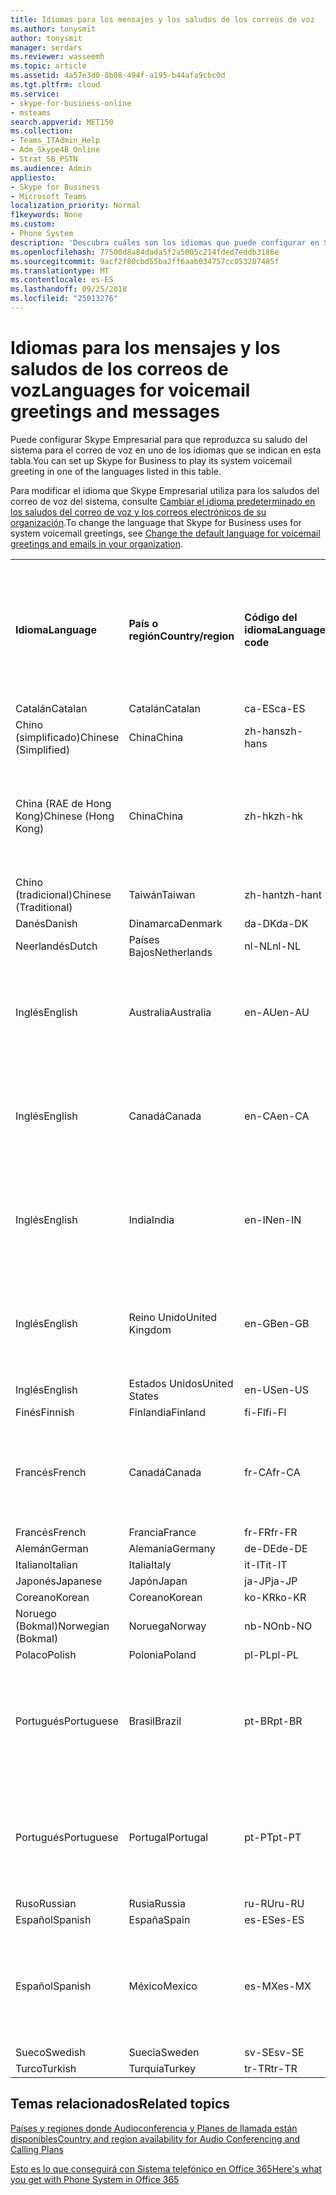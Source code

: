 ```yaml
---
title: Idiomas para los mensajes y los saludos de los correos de voz
ms.author: tonysmit
author: tonysmit
manager: serdars
ms.reviewer: wasseemh
ms.topic: article
ms.assetid: 4a57e3d0-8b08-494f-a195-b44afa9cbc0d
ms.tgt.pltfrm: cloud
ms.service:
- skype-for-business-online
- msteams
search.appverid: MET150
ms.collection:
- Teams_ITAdmin_Help
- Adm_Skype4B_Online
- Strat_SB_PSTN
ms.audience: Admin
appliesto:
- Skype for Business
- Microsoft Teams
localization_priority: Normal
f1keywords: None
ms.custom:
- Phone System
description: 'Descubra cuáles son los idiomas que puede configurar en Skype Empresarial para los mensajes predeterminados del sistema. '
ms.openlocfilehash: 77500d8a84dada5f2a5005c214fded7eddb3186e
ms.sourcegitcommit: 9acf2f80cbd55ba2ff6aab034757cc053287485f
ms.translationtype: MT
ms.contentlocale: es-ES
ms.lasthandoff: 09/25/2018
ms.locfileid: "25013276"
---
```

# <a name="languages-for-voicemail-greetings-and-messages"></a><span data-ttu-id="c364b-103">Idiomas para los mensajes y los saludos de los correos de voz</span><span class="sxs-lookup"><span data-stu-id="c364b-103">Languages for voicemail greetings and messages</span></span>

<span data-ttu-id="c364b-104">Puede configurar Skype Empresarial para que reproduzca su saludo del sistema para el correo de voz en uno de los idiomas que se indican en esta tabla.</span><span class="sxs-lookup"><span data-stu-id="c364b-104">You can set up Skype for Business to play its system voicemail greeting in one of the languages listed in this table.</span></span>
  
<span data-ttu-id="c364b-105">Para modificar el idioma que Skype Empresarial utiliza para los saludos del correo de voz del sistema, consulte [Cambiar el idioma predeterminado en los saludos del correo de voz y los correos electrónicos de su organización](change-the-default-language-for-greetings-and-emails.md).</span><span class="sxs-lookup"><span data-stu-id="c364b-105">To change the language that Skype for Business uses for system voicemail greetings, see [Change the default language for voicemail greetings and emails in your organization](change-the-default-language-for-greetings-and-emails.md).</span></span>
  
|||||||
|:-----|:-----|:-----|:-----|:-----|:-----|
|<span data-ttu-id="c364b-106">**Idioma**</span><span class="sxs-lookup"><span data-stu-id="c364b-106">**Language**</span></span> <br/> |<span data-ttu-id="c364b-107">**País o región**</span><span class="sxs-lookup"><span data-stu-id="c364b-107">**Country/region**</span></span> <br/> |<span data-ttu-id="c364b-108">**Código del idioma**</span><span class="sxs-lookup"><span data-stu-id="c364b-108">**Language code**</span></span> <br/> |<span data-ttu-id="c364b-109">**¿Está disponible para que un usuario lo vea en el correo electrónico?**</span><span class="sxs-lookup"><span data-stu-id="c364b-109">**Available for a user to see it in email?**</span></span> <br/> |<span data-ttu-id="c364b-110">**¿Está disponible cuando el usuario llama?**</span><span class="sxs-lookup"><span data-stu-id="c364b-110">**Available when the user calls in?**</span></span> <br/> |<span data-ttu-id="c364b-111">**¿La transcripción está disponible?**</span><span class="sxs-lookup"><span data-stu-id="c364b-111">**Transcription available?**</span></span> <br/> |
|<span data-ttu-id="c364b-112">Catalán</span><span class="sxs-lookup"><span data-stu-id="c364b-112">Catalan</span></span>  <br/> |<span data-ttu-id="c364b-113">Catalán</span><span class="sxs-lookup"><span data-stu-id="c364b-113">Catalan</span></span>  <br/> |<span data-ttu-id="c364b-114">ca-ES</span><span class="sxs-lookup"><span data-stu-id="c364b-114">ca-ES</span></span>  <br/> |<span data-ttu-id="c364b-115">Sí</span><span class="sxs-lookup"><span data-stu-id="c364b-115">Yes</span></span>  <br/> |<span data-ttu-id="c364b-116">Sí</span><span class="sxs-lookup"><span data-stu-id="c364b-116">Yes</span></span>  <br/> |<span data-ttu-id="c364b-117">No</span><span class="sxs-lookup"><span data-stu-id="c364b-117">No</span></span>  <br/> |
|<span data-ttu-id="c364b-118">Chino (simplificado)</span><span class="sxs-lookup"><span data-stu-id="c364b-118">Chinese (Simplified)</span></span>  <br/> |<span data-ttu-id="c364b-119">China</span><span class="sxs-lookup"><span data-stu-id="c364b-119">China</span></span>  <br/> |<span data-ttu-id="c364b-120">zh-hans</span><span class="sxs-lookup"><span data-stu-id="c364b-120">zh-hans</span></span>  <br/> |<span data-ttu-id="c364b-121">Sí</span><span class="sxs-lookup"><span data-stu-id="c364b-121">Yes</span></span>  <br/> |<span data-ttu-id="c364b-122">Sí</span><span class="sxs-lookup"><span data-stu-id="c364b-122">Yes</span></span>  <br/> |<span data-ttu-id="c364b-123">Sí</span><span class="sxs-lookup"><span data-stu-id="c364b-123">Yes</span></span>  <br/> |
|<span data-ttu-id="c364b-124">China (RAE de Hong Kong)</span><span class="sxs-lookup"><span data-stu-id="c364b-124">Chinese (Hong Kong)</span></span>  <br/> |<span data-ttu-id="c364b-125">China</span><span class="sxs-lookup"><span data-stu-id="c364b-125">China</span></span>  <br/> |<span data-ttu-id="c364b-126">zh-hk</span><span class="sxs-lookup"><span data-stu-id="c364b-126">zh-hk</span></span>  <br/> |<span data-ttu-id="c364b-127">Sí, pero se utiliza chino (tradicional) (zh-hant).</span><span class="sxs-lookup"><span data-stu-id="c364b-127">Yes, but Chinese (Traditional) (zh-hant) is used.</span></span>  <br/> | <span data-ttu-id="c364b-128">Sí</span><span class="sxs-lookup"><span data-stu-id="c364b-128">Yes</span></span> <br/> |<span data-ttu-id="c364b-129">Sí, pero se utiliza chino (tradicional) (zh-hant).</span><span class="sxs-lookup"><span data-stu-id="c364b-129">Yes, but Chinese (Traditional) (zh-hant) is used.</span></span>  <br/> |
|<span data-ttu-id="c364b-130">Chino (tradicional)</span><span class="sxs-lookup"><span data-stu-id="c364b-130">Chinese (Traditional)</span></span>  <br/> |<span data-ttu-id="c364b-131">Taiwán</span><span class="sxs-lookup"><span data-stu-id="c364b-131">Taiwan</span></span>  <br/> |<span data-ttu-id="c364b-132">zh-hant</span><span class="sxs-lookup"><span data-stu-id="c364b-132">zh-hant</span></span>  <br/> |<span data-ttu-id="c364b-133">Sí</span><span class="sxs-lookup"><span data-stu-id="c364b-133">Yes</span></span>  <br/> |<span data-ttu-id="c364b-134">Sí</span><span class="sxs-lookup"><span data-stu-id="c364b-134">Yes</span></span>  <br/> |<span data-ttu-id="c364b-135">No</span><span class="sxs-lookup"><span data-stu-id="c364b-135">No</span></span>  <br/> |
|<span data-ttu-id="c364b-136">Danés</span><span class="sxs-lookup"><span data-stu-id="c364b-136">Danish</span></span>  <br/> |<span data-ttu-id="c364b-137">Dinamarca</span><span class="sxs-lookup"><span data-stu-id="c364b-137">Denmark</span></span>  <br/> |<span data-ttu-id="c364b-138">da-DK</span><span class="sxs-lookup"><span data-stu-id="c364b-138">da-DK</span></span>  <br/> |<span data-ttu-id="c364b-139">Sí</span><span class="sxs-lookup"><span data-stu-id="c364b-139">Yes</span></span>  <br/> |<span data-ttu-id="c364b-140">Sí</span><span class="sxs-lookup"><span data-stu-id="c364b-140">Yes</span></span>  <br/> |<span data-ttu-id="c364b-141">No</span><span class="sxs-lookup"><span data-stu-id="c364b-141">No</span></span>  <br/> |
|<span data-ttu-id="c364b-142">Neerlandés</span><span class="sxs-lookup"><span data-stu-id="c364b-142">Dutch</span></span>  <br/> |<span data-ttu-id="c364b-143">Países Bajos</span><span class="sxs-lookup"><span data-stu-id="c364b-143">Netherlands</span></span>  <br/> |<span data-ttu-id="c364b-144">nl-NL</span><span class="sxs-lookup"><span data-stu-id="c364b-144">nl-NL</span></span>  <br/> |<span data-ttu-id="c364b-145">Sí</span><span class="sxs-lookup"><span data-stu-id="c364b-145">Yes</span></span>  <br/> |<span data-ttu-id="c364b-146">Sí</span><span class="sxs-lookup"><span data-stu-id="c364b-146">Yes</span></span>  <br/> |<span data-ttu-id="c364b-147">No</span><span class="sxs-lookup"><span data-stu-id="c364b-147">No</span></span>  <br/> |
|<span data-ttu-id="c364b-148">Inglés</span><span class="sxs-lookup"><span data-stu-id="c364b-148">English</span></span>  <br/> |<span data-ttu-id="c364b-149">Australia</span><span class="sxs-lookup"><span data-stu-id="c364b-149">Australia</span></span>  <br/> |<span data-ttu-id="c364b-150">en-AU</span><span class="sxs-lookup"><span data-stu-id="c364b-150">en-AU</span></span>  <br/> |<span data-ttu-id="c364b-151">Sí, pero se utiliza inglés de Estados Unidos (en-US).</span><span class="sxs-lookup"><span data-stu-id="c364b-151">Yes, but US English (en-US) is used.</span></span>  <br/> |<span data-ttu-id="c364b-152">Sí</span><span class="sxs-lookup"><span data-stu-id="c364b-152">Yes</span></span>  <br/> |<span data-ttu-id="c364b-153">Sí, pero se utiliza inglés de Estados Unidos (en-US).</span><span class="sxs-lookup"><span data-stu-id="c364b-153">Yes, but US English (en-US) is used.</span></span>  <br/> |
|<span data-ttu-id="c364b-154">Inglés</span><span class="sxs-lookup"><span data-stu-id="c364b-154">English</span></span>  <br/> |<span data-ttu-id="c364b-155">Canadá</span><span class="sxs-lookup"><span data-stu-id="c364b-155">Canada</span></span>  <br/> |<span data-ttu-id="c364b-156">en-CA</span><span class="sxs-lookup"><span data-stu-id="c364b-156">en-CA</span></span>  <br/> |<span data-ttu-id="c364b-157">Sí, pero se utiliza inglés de Estados Unidos (en-US).</span><span class="sxs-lookup"><span data-stu-id="c364b-157">Yes, but US English (en-US) is used.</span></span>  <br/> |<span data-ttu-id="c364b-158">Sí</span><span class="sxs-lookup"><span data-stu-id="c364b-158">Yes</span></span>  <br/> |<span data-ttu-id="c364b-159">Sí, pero se utiliza inglés de Estados Unidos (en-US).</span><span class="sxs-lookup"><span data-stu-id="c364b-159">Yes, but US English (en-US) is used.</span></span>  <br/> |
|<span data-ttu-id="c364b-160">Inglés</span><span class="sxs-lookup"><span data-stu-id="c364b-160">English</span></span>  <br/> |<span data-ttu-id="c364b-161">India</span><span class="sxs-lookup"><span data-stu-id="c364b-161">India</span></span>  <br/> |<span data-ttu-id="c364b-162">en-IN</span><span class="sxs-lookup"><span data-stu-id="c364b-162">en-IN</span></span>  <br/> |<span data-ttu-id="c364b-163">Sí, pero se utiliza inglés de Estados Unidos (en-US).</span><span class="sxs-lookup"><span data-stu-id="c364b-163">Yes, but US English (en-US) is used.</span></span>  <br/> |<span data-ttu-id="c364b-164">Sí</span><span class="sxs-lookup"><span data-stu-id="c364b-164">Yes</span></span>  <br/> |<span data-ttu-id="c364b-165">Sí, pero se utiliza inglés de Estados Unidos (en-US).</span><span class="sxs-lookup"><span data-stu-id="c364b-165">Yes, but US English (en-US) is used.</span></span>  <br/> |
|<span data-ttu-id="c364b-166">Inglés</span><span class="sxs-lookup"><span data-stu-id="c364b-166">English</span></span>  <br/> |<span data-ttu-id="c364b-167">Reino Unido</span><span class="sxs-lookup"><span data-stu-id="c364b-167">United Kingdom</span></span>  <br/> |<span data-ttu-id="c364b-168">en-GB</span><span class="sxs-lookup"><span data-stu-id="c364b-168">en-GB</span></span>  <br/> |<span data-ttu-id="c364b-169">Sí, pero se utiliza inglés de Estados Unidos (en-US).</span><span class="sxs-lookup"><span data-stu-id="c364b-169">Yes, but US English (en-US) is used.</span></span>  <br/> |<span data-ttu-id="c364b-170">Sí</span><span class="sxs-lookup"><span data-stu-id="c364b-170">Yes</span></span>  <br/> |<span data-ttu-id="c364b-171">Sí, pero se utiliza inglés de Estados Unidos (en-US).</span><span class="sxs-lookup"><span data-stu-id="c364b-171">Yes, but US English (en-US) is used.</span></span>  <br/> |
|<span data-ttu-id="c364b-172">Inglés</span><span class="sxs-lookup"><span data-stu-id="c364b-172">English</span></span>  <br/> |<span data-ttu-id="c364b-173">Estados Unidos</span><span class="sxs-lookup"><span data-stu-id="c364b-173">United States</span></span>  <br/> |<span data-ttu-id="c364b-174">en-US</span><span class="sxs-lookup"><span data-stu-id="c364b-174">en-US</span></span>  <br/> |<span data-ttu-id="c364b-175">Sí</span><span class="sxs-lookup"><span data-stu-id="c364b-175">Yes</span></span>  <br/> |<span data-ttu-id="c364b-176">Sí</span><span class="sxs-lookup"><span data-stu-id="c364b-176">Yes</span></span>  <br/> |<span data-ttu-id="c364b-177">Sí</span><span class="sxs-lookup"><span data-stu-id="c364b-177">Yes</span></span>  <br/> |
|<span data-ttu-id="c364b-178">Finés</span><span class="sxs-lookup"><span data-stu-id="c364b-178">Finnish</span></span>  <br/> |<span data-ttu-id="c364b-179">Finlandia</span><span class="sxs-lookup"><span data-stu-id="c364b-179">Finland</span></span>  <br/> |<span data-ttu-id="c364b-180">fi-Fl</span><span class="sxs-lookup"><span data-stu-id="c364b-180">fi-Fl</span></span>  <br/> |<span data-ttu-id="c364b-181">Sí</span><span class="sxs-lookup"><span data-stu-id="c364b-181">Yes</span></span>  <br/> |<span data-ttu-id="c364b-182">Sí</span><span class="sxs-lookup"><span data-stu-id="c364b-182">Yes</span></span>  <br/> |<span data-ttu-id="c364b-183">No</span><span class="sxs-lookup"><span data-stu-id="c364b-183">No</span></span>  <br/> |
|<span data-ttu-id="c364b-184">Francés</span><span class="sxs-lookup"><span data-stu-id="c364b-184">French</span></span>  <br/> |<span data-ttu-id="c364b-185">Canadá</span><span class="sxs-lookup"><span data-stu-id="c364b-185">Canada</span></span>  <br/> |<span data-ttu-id="c364b-186">fr-CA</span><span class="sxs-lookup"><span data-stu-id="c364b-186">fr-CA</span></span>  <br/> |<span data-ttu-id="c364b-187">Sí, pero se utiliza francés de Francia (fr-FR).</span><span class="sxs-lookup"><span data-stu-id="c364b-187">Yes, but France French (fr-FR) is used.</span></span>  <br/> |<span data-ttu-id="c364b-188">Sí</span><span class="sxs-lookup"><span data-stu-id="c364b-188">Yes</span></span>  <br/> |<span data-ttu-id="c364b-189">Sí, pero se utiliza francés de Francia (fr-FR).</span><span class="sxs-lookup"><span data-stu-id="c364b-189">Yes, but France French (fr-FR) is used.</span></span>  <br/> |
|<span data-ttu-id="c364b-190">Francés</span><span class="sxs-lookup"><span data-stu-id="c364b-190">French</span></span>  <br/> |<span data-ttu-id="c364b-191">Francia</span><span class="sxs-lookup"><span data-stu-id="c364b-191">France</span></span>  <br/> |<span data-ttu-id="c364b-192">fr-FR</span><span class="sxs-lookup"><span data-stu-id="c364b-192">fr-FR</span></span>  <br/> |<span data-ttu-id="c364b-193">Sí</span><span class="sxs-lookup"><span data-stu-id="c364b-193">Yes</span></span>  <br/> |<span data-ttu-id="c364b-194">Sí</span><span class="sxs-lookup"><span data-stu-id="c364b-194">Yes</span></span>  <br/> |<span data-ttu-id="c364b-195">Sí</span><span class="sxs-lookup"><span data-stu-id="c364b-195">Yes</span></span>  <br/> |
|<span data-ttu-id="c364b-196">Alemán</span><span class="sxs-lookup"><span data-stu-id="c364b-196">German</span></span>  <br/> |<span data-ttu-id="c364b-197">Alemania</span><span class="sxs-lookup"><span data-stu-id="c364b-197">Germany</span></span>  <br/> |<span data-ttu-id="c364b-198">de-DE</span><span class="sxs-lookup"><span data-stu-id="c364b-198">de-DE</span></span>  <br/> |<span data-ttu-id="c364b-199">Sí</span><span class="sxs-lookup"><span data-stu-id="c364b-199">Yes</span></span>  <br/> |<span data-ttu-id="c364b-200">Sí</span><span class="sxs-lookup"><span data-stu-id="c364b-200">Yes</span></span>  <br/> |<span data-ttu-id="c364b-201">Sí</span><span class="sxs-lookup"><span data-stu-id="c364b-201">Yes</span></span>  <br/> |
|<span data-ttu-id="c364b-202">Italiano</span><span class="sxs-lookup"><span data-stu-id="c364b-202">Italian</span></span>  <br/> |<span data-ttu-id="c364b-203">Italia</span><span class="sxs-lookup"><span data-stu-id="c364b-203">Italy</span></span>  <br/> |<span data-ttu-id="c364b-204">it-IT</span><span class="sxs-lookup"><span data-stu-id="c364b-204">it-IT</span></span>  <br/> |<span data-ttu-id="c364b-205">Sí</span><span class="sxs-lookup"><span data-stu-id="c364b-205">Yes</span></span>  <br/> |<span data-ttu-id="c364b-206">Sí</span><span class="sxs-lookup"><span data-stu-id="c364b-206">Yes</span></span>  <br/> |<span data-ttu-id="c364b-207">Sí</span><span class="sxs-lookup"><span data-stu-id="c364b-207">Yes</span></span>  <br/> |
|<span data-ttu-id="c364b-208">Japonés</span><span class="sxs-lookup"><span data-stu-id="c364b-208">Japanese</span></span>  <br/> |<span data-ttu-id="c364b-209">Japón</span><span class="sxs-lookup"><span data-stu-id="c364b-209">Japan</span></span>  <br/> |<span data-ttu-id="c364b-210">ja-JP</span><span class="sxs-lookup"><span data-stu-id="c364b-210">ja-JP</span></span>  <br/> |<span data-ttu-id="c364b-211">Sí</span><span class="sxs-lookup"><span data-stu-id="c364b-211">Yes</span></span>  <br/> |<span data-ttu-id="c364b-212">Sí</span><span class="sxs-lookup"><span data-stu-id="c364b-212">Yes</span></span>  <br/> |<span data-ttu-id="c364b-213">No</span><span class="sxs-lookup"><span data-stu-id="c364b-213">No</span></span>  <br/> |
|<span data-ttu-id="c364b-214">Coreano</span><span class="sxs-lookup"><span data-stu-id="c364b-214">Korean</span></span>  <br/> |<span data-ttu-id="c364b-215">Coreano</span><span class="sxs-lookup"><span data-stu-id="c364b-215">Korean</span></span>  <br/> |<span data-ttu-id="c364b-216">ko-KR</span><span class="sxs-lookup"><span data-stu-id="c364b-216">ko-KR</span></span>  <br/> |<span data-ttu-id="c364b-217">Sí</span><span class="sxs-lookup"><span data-stu-id="c364b-217">Yes</span></span>  <br/> |<span data-ttu-id="c364b-218">Sí</span><span class="sxs-lookup"><span data-stu-id="c364b-218">Yes</span></span>  <br/> |<span data-ttu-id="c364b-219">No</span><span class="sxs-lookup"><span data-stu-id="c364b-219">No</span></span>  <br/> |
|<span data-ttu-id="c364b-220">Noruego (Bokmal)</span><span class="sxs-lookup"><span data-stu-id="c364b-220">Norwegian (Bokmal)</span></span>  <br/> |<span data-ttu-id="c364b-221">Noruega</span><span class="sxs-lookup"><span data-stu-id="c364b-221">Norway</span></span>  <br/> |<span data-ttu-id="c364b-222">nb-NO</span><span class="sxs-lookup"><span data-stu-id="c364b-222">nb-NO</span></span>  <br/> |<span data-ttu-id="c364b-223">Sí</span><span class="sxs-lookup"><span data-stu-id="c364b-223">Yes</span></span>  <br/> |<span data-ttu-id="c364b-224">Sí</span><span class="sxs-lookup"><span data-stu-id="c364b-224">Yes</span></span>  <br/> |<span data-ttu-id="c364b-225">No</span><span class="sxs-lookup"><span data-stu-id="c364b-225">No</span></span>  <br/> |
|<span data-ttu-id="c364b-226">Polaco</span><span class="sxs-lookup"><span data-stu-id="c364b-226">Polish</span></span>  <br/> |<span data-ttu-id="c364b-227">Polonia</span><span class="sxs-lookup"><span data-stu-id="c364b-227">Poland</span></span>  <br/> |<span data-ttu-id="c364b-228">pl-PL</span><span class="sxs-lookup"><span data-stu-id="c364b-228">pl-PL</span></span>  <br/> |<span data-ttu-id="c364b-229">Sí</span><span class="sxs-lookup"><span data-stu-id="c364b-229">Yes</span></span>  <br/> | <span data-ttu-id="c364b-230">Sí</span><span class="sxs-lookup"><span data-stu-id="c364b-230">Yes</span></span> <br/> |<span data-ttu-id="c364b-231">No</span><span class="sxs-lookup"><span data-stu-id="c364b-231">No</span></span>  <br/> |
|<span data-ttu-id="c364b-232">Portugués</span><span class="sxs-lookup"><span data-stu-id="c364b-232">Portuguese</span></span>  <br/> |<span data-ttu-id="c364b-233">Brasil</span><span class="sxs-lookup"><span data-stu-id="c364b-233">Brazil</span></span>  <br/> |<span data-ttu-id="c364b-234">pt-BR</span><span class="sxs-lookup"><span data-stu-id="c364b-234">pt-BR</span></span>  <br/> |<span data-ttu-id="c364b-235">Sí, pero se utiliza portugués de Portugal (pt-PT).</span><span class="sxs-lookup"><span data-stu-id="c364b-235">Yes, but Portugal Portuguese (pt-PT) is used.</span></span>  <br/> |<span data-ttu-id="c364b-236">Sí</span><span class="sxs-lookup"><span data-stu-id="c364b-236">Yes</span></span>  <br/> |<span data-ttu-id="c364b-237">Sí</span><span class="sxs-lookup"><span data-stu-id="c364b-237">Yes</span></span>  <br/> |
|<span data-ttu-id="c364b-238">Portugués</span><span class="sxs-lookup"><span data-stu-id="c364b-238">Portuguese</span></span>  <br/> |<span data-ttu-id="c364b-239">Portugal</span><span class="sxs-lookup"><span data-stu-id="c364b-239">Portugal</span></span>  <br/> |<span data-ttu-id="c364b-240">pt-PT</span><span class="sxs-lookup"><span data-stu-id="c364b-240">pt-PT</span></span>  <br/> |<span data-ttu-id="c364b-241">Sí</span><span class="sxs-lookup"><span data-stu-id="c364b-241">Yes</span></span>  <br/> |<span data-ttu-id="c364b-242">Sí</span><span class="sxs-lookup"><span data-stu-id="c364b-242">Yes</span></span>  <br/> |<span data-ttu-id="c364b-243">Sí, pero se utiliza portugués de Brasil (pt-BR).</span><span class="sxs-lookup"><span data-stu-id="c364b-243">Yes, but Brazil Portuguese (pt-BR) is used.</span></span>  <br/> |
|<span data-ttu-id="c364b-244">Ruso</span><span class="sxs-lookup"><span data-stu-id="c364b-244">Russian</span></span>  <br/> |<span data-ttu-id="c364b-245">Rusia</span><span class="sxs-lookup"><span data-stu-id="c364b-245">Russia</span></span>  <br/> |<span data-ttu-id="c364b-246">ru-RU</span><span class="sxs-lookup"><span data-stu-id="c364b-246">ru-RU</span></span>  <br/> |<span data-ttu-id="c364b-247">Sí</span><span class="sxs-lookup"><span data-stu-id="c364b-247">Yes</span></span>  <br/> |<span data-ttu-id="c364b-248">Sí</span><span class="sxs-lookup"><span data-stu-id="c364b-248">Yes</span></span>  <br/> |<span data-ttu-id="c364b-249">No</span><span class="sxs-lookup"><span data-stu-id="c364b-249">No</span></span>  <br/> |
|<span data-ttu-id="c364b-250">Español</span><span class="sxs-lookup"><span data-stu-id="c364b-250">Spanish</span></span>  <br/> |<span data-ttu-id="c364b-251">España</span><span class="sxs-lookup"><span data-stu-id="c364b-251">Spain</span></span>  <br/> |<span data-ttu-id="c364b-252">es-ES</span><span class="sxs-lookup"><span data-stu-id="c364b-252">es-ES</span></span>  <br/> |<span data-ttu-id="c364b-253">Sí</span><span class="sxs-lookup"><span data-stu-id="c364b-253">Yes</span></span>  <br/> |<span data-ttu-id="c364b-254">Sí</span><span class="sxs-lookup"><span data-stu-id="c364b-254">Yes</span></span>  <br/> |<span data-ttu-id="c364b-255">Sí</span><span class="sxs-lookup"><span data-stu-id="c364b-255">Yes</span></span>  <br/> |
|<span data-ttu-id="c364b-256">Español</span><span class="sxs-lookup"><span data-stu-id="c364b-256">Spanish</span></span>  <br/> |<span data-ttu-id="c364b-257">México</span><span class="sxs-lookup"><span data-stu-id="c364b-257">Mexico</span></span>  <br/> |<span data-ttu-id="c364b-258">es-MX</span><span class="sxs-lookup"><span data-stu-id="c364b-258">es-MX</span></span>  <br/> |<span data-ttu-id="c364b-259">Sí, pero se utiliza español de España (es-ES).</span><span class="sxs-lookup"><span data-stu-id="c364b-259">Yes, but Spain Spanish (es-ES) is used.</span></span>  <br/> |<span data-ttu-id="c364b-260">Sí</span><span class="sxs-lookup"><span data-stu-id="c364b-260">Yes</span></span>  <br/> |<span data-ttu-id="c364b-261">Sí, pero se utiliza español de España (es-ES).</span><span class="sxs-lookup"><span data-stu-id="c364b-261">Yes, but Spain Spanish (es-ES) is used.</span></span>  <br/> |
|<span data-ttu-id="c364b-262">Sueco</span><span class="sxs-lookup"><span data-stu-id="c364b-262">Swedish</span></span>  <br/> |<span data-ttu-id="c364b-263">Suecia</span><span class="sxs-lookup"><span data-stu-id="c364b-263">Sweden</span></span>  <br/> |<span data-ttu-id="c364b-264">sv-SE</span><span class="sxs-lookup"><span data-stu-id="c364b-264">sv-SE</span></span>  <br/> |<span data-ttu-id="c364b-265">Sí</span><span class="sxs-lookup"><span data-stu-id="c364b-265">Yes</span></span>  <br/> |<span data-ttu-id="c364b-266">Sí</span><span class="sxs-lookup"><span data-stu-id="c364b-266">Yes</span></span>  <br/> |<span data-ttu-id="c364b-267">No</span><span class="sxs-lookup"><span data-stu-id="c364b-267">No</span></span>  <br/> |
|<span data-ttu-id="c364b-268">Turco</span><span class="sxs-lookup"><span data-stu-id="c364b-268">Turkish</span></span>  <br/> |<span data-ttu-id="c364b-269">Turquía</span><span class="sxs-lookup"><span data-stu-id="c364b-269">Turkey</span></span>  <br/> |<span data-ttu-id="c364b-270">tr-TR</span><span class="sxs-lookup"><span data-stu-id="c364b-270">tr-TR</span></span>  <br/> |<span data-ttu-id="c364b-271">Sí</span><span class="sxs-lookup"><span data-stu-id="c364b-271">Yes</span></span>  <br/> |<span data-ttu-id="c364b-272">Sí</span><span class="sxs-lookup"><span data-stu-id="c364b-272">Yes</span></span>  <br/> |<span data-ttu-id="c364b-273">No</span><span class="sxs-lookup"><span data-stu-id="c364b-273">No</span></span>  <br/> |
   
## <a name="related-topics"></a><span data-ttu-id="c364b-274">Temas relacionados</span><span class="sxs-lookup"><span data-stu-id="c364b-274">Related topics</span></span>
[<span data-ttu-id="c364b-275">Países y regiones donde Audioconferencia y Planes de llamada están disponibles</span><span class="sxs-lookup"><span data-stu-id="c364b-275">Country and region availability for Audio Conferencing and Calling Plans</span></span>](country-and-region-availability-for-audio-conferencing-and-calling-plans/country-and-region-availability-for-audio-conferencing-and-calling-plans.md)

[<span data-ttu-id="c364b-276">Esto es lo que conseguirá con Sistema telefónico en Office 365</span><span class="sxs-lookup"><span data-stu-id="c364b-276">Here's what you get with Phone System in Office 365</span></span>](here-s-what-you-get-with-phone-system.md)
  
  
 